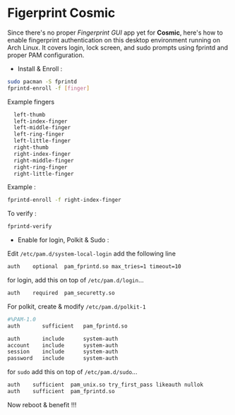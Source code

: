 # Figerprint Cosmic

Since there's no proper *Fingerprint GUI* app yet for **Cosmic**, here's how to enable fingerprint authentication on this desktop environment running on Arch Linux. It covers login, lock screen, and sudo prompts using fprintd and proper PAM configuration.

- Install & Enroll :
```Bash
sudo pacman -S fprintd
fprintd-enroll -f [finger]
```
Example fingers
```Bash
  left-thumb
  left-index-finger
  left-middle-finger
  left-ring-finger
  left-little-finger
  right-thumb
  right-index-finger
  right-middle-finger
  right-ring-finger
  right-little-finger
```
Example :
```Bash
fprintd-enroll -f right-index-finger
```
To verify :
```Bash
fprintd-verify
```
- Enable for login, Polkit & Sudo :

Edit `/etc/pam.d/system-local-login` add the following line
```Bash
auth    optional  pam_fprintd.so max_tries=1 timeout=10
```
for login, add this on top of `/etc/pam.d/login`...
```Bash
auth    required  pam_securetty.so
```
For polkit, create & modify `/etc/pam.d/polkit-1`
```Bash
#%PAM-1.0
auth       sufficient   pam_fprintd.so

auth       include      system-auth
account    include      system-auth
session    include      system-auth
password   include      system-auth
```
for `sudo` add this on top of `/etc/pam.d/sudo`...
```Bash
auth    sufficient  pam_unix.so try_first_pass likeauth nullok
auth    sufficient  pam_fprintd.so
```
Now reboot & benefit !!!

